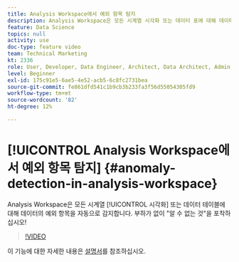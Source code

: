 ```yaml
---
title: Analysis Workspace에서 예외 항목 탐지
description: Analysis Workspace은 모든 시계열 시각화 또는 데이터 표에 대해 데이터에서 예외 항목을 자동으로 감지합니다. 부하가 없이 "알 수 없는 것"을 포착하십시오!
feature: Data Science
topics: null
activity: use
doc-type: feature video
team: Technical Marketing
kt: 2336
role: User, Developer, Data Engineer, Architect, Data Architect, Admin, Leader
level: Beginner
exl-id: 175c91e5-6ae5-4e52-acb5-6c8fc2731bea
source-git-commit: fe861dfd541c1b9cb3b233fa3f56d55054305fd9
workflow-type: tm+mt
source-wordcount: '82'
ht-degree: 12%

---
```


# [!UICONTROL Analysis Workspace에서 예외 항목 탐지] {#anomaly-detection-in-analysis-workspace}

Analysis Workspace은 모든 시계열 [!UICONTROL 시각화] 또는 데이터 테이블에 대해 데이터의 예외 항목을 자동으로 감지합니다. 부하가 없이 &quot;알 수 없는 것&quot;을 포착하십시오!

>[!VIDEO](https://video.tv.adobe.com/v/25444/?quality=12)

이 기능에 대한 자세한 내용은 [설명서](https://experienceleague.adobe.com/docs/analytics/analyze/analysis-workspace/virtual-analyst/anomaly-detection/anomaly-detection.html?lang=en)를 참조하십시오.
